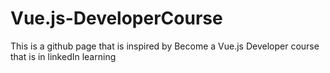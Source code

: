# Vue.js-DeveloperCourse
This is a github page that is inspired by Become a Vue.js Developer course that is in linkedIn learning
